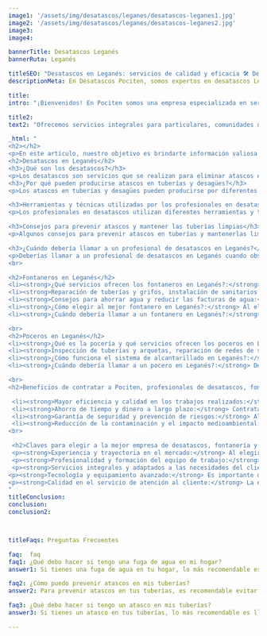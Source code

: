 ```yaml
---
image1: '/assets/img/desatascos/leganes/desatascos-leganes1.jpg'
image2: '/assets/img/desatascos/leganes/desatascos-leganes2.jpg'
image3:
image4:

bannerTitle: Desatascos Leganés
bannerRuta: Leganés

titleSEO: "Desatascos en Leganés: servicios de calidad y eficacia 🛠️ Desatascos Pociten"
descriptionMeta: En Desatascos Pociten, somos expertos en desatascos Leganés, brindando servicios profesionales y eficientes para resolver cualquier problema de atasco en tuberías y alcantarillas. ¡Contáctanos ya!

title: 
intro: "¡Bienvenidos! En Pociten somos una empresa especializada en servicios de desatascos, fontanería y pocería en Leganés. Nos dedicamos a brindar soluciones eficientes y de calidad para problemas relacionados con tuberías, desagües, alcantarillado, saneamiento y más."

title2: 
text2: "Ofrecemos servicios integrales para particulares, comunidades de vecinos, empresas y entidades públicas. Contamos con un equipo de profesionales altamente capacitados y experimentados que utilizan tecnología avanzada para realizar trabajos de desatascos, fontanería y pocería en Leganés."

_html: "
<h2></h2>
<p>En este artículo, nuestro objetivo es brindarte información valiosa sobre desatascos, fontanería y pocería en Leganés, responder a preguntas frecuentes y ayudarte a entender la importancia de contratar a profesionales para realizar estos servicios. Además, te brindaremos algunos consejos para prevenir problemas y mantener tus sistemas de tuberías y saneamiento en buen estado.</p>
<h2>Desatascos en Leganés</h2>
<h3>¿Qué son los desatascos?</h3>
<p>Los desatascos son servicios que se realizan para eliminar atascos en tuberías, desagües y alcantarillado. Estos atascos pueden producirse por diferentes motivos, como acumulación de restos orgánicos, objetos extraños, falta de mantenimiento, entre otros.</p>
<h3>¿Por qué pueden producirse atascos en tuberías y desagües?</h3>
<p>Los atascos en tuberías y desagües pueden producirse por diferentes motivos, como la acumulación de restos orgánicos, la falta de mantenimiento, el vertido de sustancias nocivas o la introducción de objetos extraños en las tuberías.</p>

<h3>Herramientas y técnicas utilizadas por los profesionales en desatascos</h3>
<p>Los profesionales en desatascos utilizan diferentes herramientas y técnicas para solucionar los atascos en tuberías, desagües y alcantarillado. Entre ellas se encuentran los sistemas de alta presión, las cámaras de inspección, los desatascadores manuales, entre otros.</p>

<h3>Consejos para prevenir atascos y mantener las tuberías limpias</h3>
<p>Algunos consejos para prevenir atascos en tuberías y mantenerlas limpias incluyen evitar verter restos orgánicos, grasas y aceites por los desagües, no arrojar objetos extraños, realizar un mantenimiento regular de las tuberías, entre otros</p>

<h3>¿Cuándo debería llamar a un profesional de desatascos en Leganés?</h3>
<p>Deberías llamar a un profesional de desatascos en Leganés cuando observes señales de atasco en tus tuberías, como lentitud en el desagüe, malos olores o ruidos extraños. Además, es recomendable realizar un mantenimiento preventivo de las tuberías de forma periódica.</p>
<br>

<h2>Fontaneros en Leganés</h2>
<li><strong>¿Qué servicios ofrecen los fontaneros en Leganés?:</strong> Los fontaneros en Leganés ofrecen servicios relacionados con la instalación, reparación y mantenimiento de sistemas de tuberías, grifos, sanitarios, sistemas de calefacción y más. Además, pueden ofrecer servicios de detección y reparación de fugas de agua, instalación de sistemas de riego, entre otros.</li>
<li><strong>Reparación de tuberías y grifos, instalación de sanitarios y sistemas de calefacción:</strong> Los fontaneros pueden realizar reparaciones en tuberías y grifos que presenten fugas o desperfectos, además de realizar la instalación de sanitarios como lavabos, inodoros y bidets, y de sistemas de calefacción como radiadores, calderas y termos.</li> 
<li><strong>Consejos para ahorrar agua y reducir las facturas de agua:</strong> Los fontaneros pueden brindar consejos útiles para ahorrar agua y reducir las facturas de agua, como reparar las fugas de agua lo antes posible, instalar dispositivos ahorradores en los grifos y duchas, y utilizar electrodomésticos eficientes en el consumo de agua.</li>
<li><strong>¿Cómo elegir al mejor fontanero en Leganés?:</strong> Al elegir al mejor fontanero en Leganés, es importante considerar su experiencia y trayectoria en el mercado, la profesionalidad y formación de su equipo de trabajo, la tecnología y equipamiento avanzado que utilice, y la calidad de su servicio de atención al cliente.</li>
<li><strong>¿Cuándo debería llamar a un fontanero en Leganés?:</strong> Deberías llamar a un fontanero en Leganés cuando necesites realizar reparaciones en tus sistemas de tuberías, grifos, sanitarios o sistemas de calefacción, o cuando necesites realizar una instalación nueva de alguno de estos elementos.</li>

<br>
<h2>Poceros en Leganés</h2>
<li><strong>¿Qué es la pocería y qué servicios ofrecen los poceros en Leganés?: </strong>La pocería es el conjunto de servicios relacionados con la inspección, reparación y limpieza de redes de saneamiento, fosas sépticas, arquetas y alcantarillado. Los poceros en Leganés ofrecen servicios integrales en estas áreas, utilizando tecnología avanzada y equipos especializados para realizar trabajos eficientes y de calidad.</li>
<li><strong>Inspección de tuberías y arquetas, reparación de redes de saneamiento y limpieza de fosas sépticas:</strong> Los poceros en Leganés pueden realizar inspecciones en tuberías y arquetas para detectar posibles problemas, realizar reparaciones en redes de saneamiento que presenten desperfectos o averías, y limpiar fosas sépticas y sistemas de alcantarillado.</li>
<li><strong>¿Cómo funciona el sistema de alcantarillado en Leganés?:</strong> El sistema de alcantarillado en Leganés es un conjunto de tuberías, arquetas y pozos que se encargan de transportar las aguas residuales desde los hogares, empresas y entidades públicas hacia las plantas de tratamiento correspondientes.</li>
<li><strong>¿Cuándo debería llamar a un pocero en Leganés?:</strong> Deberías llamar a un pocero en Leganés cuando observes señales de problemas en tus sistemas de alcantarillado, como malos olores, humedades o atascos en las tuberías. También es recomendable realizar un mantenimiento periódico de tus sistemas de saneamiento para prevenir problemas futuros.</li>

<br>
<h2>Beneficios de contratar a Pociten, profesionales de desatascos, fontanería y pocería en Leganés</h2>

 <li><strong>Mayor eficiencia y calidad en los trabajos realizados:</strong> Al contratar a profesionales de desatascos, fontanería y pocería en Leganés, puedes asegurarte de que los trabajos se realizarán de forma eficiente y con la calidad necesaria para garantizar su efectividad a largo plazo.</li>
 <li><strong>Ahorro de tiempo y dinero a largo plazo:</strong> Contratar a profesionales de desatascos, fontanería y pocería en Leganés puede ahorrarte tiempo y dinero a largo plazo, ya que se evitarán reparaciones y sustituciones innecesarias, y se prevenirán problemas futuros.</li>
 <li><strong>Garantía de seguridad y prevención de riesgos:</strong> Al confiar en profesionales de desatascos, fontanería y pocería en Leganés, puedes garantizar la seguridad y prevención de riesgos tanto para ti como para tu hogar, empresa o entidades públicas.</li>
 <li><strong>Reducción de la contaminación y el impacto medioambiental:</strong> Los profesionales de desatascos, fontanería y pocería en Leganés pueden ayudar a reducir la contaminación y el impacto medioambiental al realizar trabajos eficientes y respetuosos con el medio ambiente.</li>
<br>

 <h2>Claves para elegir a la mejor empresa de desatascos, fontanería y pocería en Leganés</h2>
 <p><strong>Experiencia y trayectoria en el mercado:</strong> Al elegir a la mejor empresa de desatascos, fontanería y pocería en Leganés, es importante considerar su experiencia y trayectoria en el mercado, ya que esto puede indicar su calidad y eficiencia en los trabajos realizados.</p>
 <p><strong>Profesionalidad y formación del equipo de trabajo:</strong> Es importante que la empresa de desatascos, fontanería y pocería en Leganés cuente con un equipo de trabajo altamente capacitado y experimentado, que utilice las técnicas y herramientas adecuadas para cada trabajo.</p>
 <p><strong>Servicios integrales y adaptados a las necesidades del cliente:</strong> La empresa de desatascos, fontanería y pocería en Leganés debería ofrecer servicios integrales y adaptados a las necesidades específicas de cada cliente, garantizando su satisfacción y eficiencia en los trabajos realizados.</p>
<p><strong>Tecnología y equipamiento avanzado:</strong> Es importante que la empresa de desatascos, fontanería y pocería en Leganés cuente con tecnología y equipamiento avanzado para realizar trabajos eficientes y de calidad.</p>
<p><strong>Calidad en el servicio de atención al cliente:</strong> La empresa de desatascos, fontanería y pocería en Leganés debería contar con un servicio de atención al cliente de calidad, que brinde información clara y precisa sobre los servicios ofrecidos, precios, plazos de entrega, entre otros.</p>	    
"
titleConclusion: 
conclusion:
conclusion2: 



titleFaqs: Preguntas Frecuentes

faq:  faq
faq1: ¿Qué debo hacer si tengo una fuga de agua en mi hogar?
answer1: Si tienes una fuga de agua en tu hogar, lo más recomendable es cerrar la llave de paso del agua y llamar a un fontanero de confianza para que realice las reparaciones necesarias.

faq2: ¿Cómo puedo prevenir atascos en mis tuberías?
answer2: Para prevenir atascos en tus tuberías, es recomendable evitar verter restos orgánicos, grasas y aceites por los desagües, no arrojar objetos extraños, realizar un mantenimiento regular de las tuberías y utilizar productos de limpieza adecuados.

faq3: ¿Qué debo hacer si tengo un atasco en mis tuberías?
answer3: Si tienes un atasco en tus tuberías, lo más recomendable es llamar a un profesional de desatascos en Leganés como Pociten, para que realice las reparaciones necesarias y evitar empeorar la situación.

---
```

